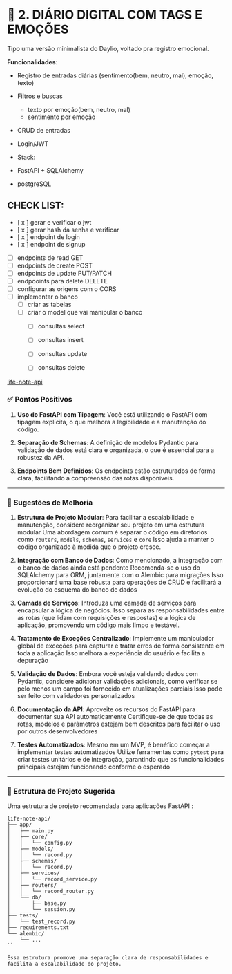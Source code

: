# 📓 2. DIÁRIO DIGITAL COM TAGS E EMOÇÕES
Tipo uma versão minimalista do Daylio, voltado pra registro emocional.

**Funcionalidades**:

- Registro de entradas diárias (sentimento(bem, neutro, mal), emoção, texto)

- Filtros e buscas
  - texto por emoção(bem, neutro, mal)
  - sentimento por emoção

- CRUD de entradas

- Login/JWT

- Stack:

- FastAPI + SQLAlchemy

- postgreSQL


## **CHECK LIST**:

- [ x ] gerar e verificar o jwt
- [ x ] gerar hash da senha e verificar
- [ x ] endpoint de login
- [ x ] endpoint de signup
- [  ] endpoints de read GET
- [  ] endpoints de create POST
- [  ] endpoints de update PUT/PATCH
- [  ] endpooints para delete DELETE
- [  ] configurar as origens com o CORS
- [  ] implementar o banco
  - [  ] criar as tabelas
  - [  ] criar o model que vai manipular o banco
    - [  ] consultas select
    - [  ] consultas insert
    - [  ] consultas update
    - [  ] consultas delete




 [life-note-api](https://github.com/HiagoHenrique2007/life-note-api)

### ✅ Pontos Positivos

1. **Uso do FastAPI com Tipagem**: Você está utilizando o FastAPI com tipagem explícita, o que melhora a legibilidade e a manutenção do código.

2. **Separação de Schemas**: A definição de modelos Pydantic para validação de dados está clara e organizada, o que é essencial para a robustez da API.

3. **Endpoints Bem Definidos**: Os endpoints estão estruturados de forma clara, facilitando a compreensão das rotas disponíveis.

---

### 🔧 Sugestões de Melhoria

1. **Estrutura de Projeto Modular**: Para facilitar a escalabilidade e manutenção, considere reorganizar seu projeto em uma estrutura modular Uma abordagem comum é separar o código em diretórios como `routers`, `models`, `schemas`, `services` e `core` Isso ajuda a manter o código organizado à medida que o projeto cresce.

2. **Integração com Banco de Dados**: Como mencionado, a integração com o banco de dados ainda está pendente Recomenda-se o uso do SQLAlchemy para ORM, juntamente com o Alembic para migrações Isso proporcionará uma base robusta para operações de CRUD e facilitará a evolução do esquema do banco de dados

3. **Camada de Serviços**: Introduza uma camada de serviços para encapsular a lógica de negócios. Isso separa as responsabilidades entre as rotas (que lidam com requisições e respostas) e a lógica de aplicação, promovendo um código mais limpo e testável.

4. **Tratamento de Exceções Centralizado**: Implemente um manipulador global de exceções para capturar e tratar erros de forma consistente em toda a aplicação Isso melhora a experiência do usuário e facilita a depuração

5. **Validação de Dados**: Embora você esteja validando dados com Pydantic, considere adicionar validações adicionais, como verificar se pelo menos um campo foi fornecido em atualizações parciais Isso pode ser feito com validadores personalizados

6. **Documentação da API**: Aproveite os recursos do FastAPI para documentar sua API automaticamente Certifique-se de que todas as rotas, modelos e parâmetros estejam bem descritos para facilitar o uso por outros desenvolvedores

7. **Testes Automatizados**: Mesmo em um MVP, é benéfico começar a implementar testes automatizados Utilize ferramentas como `pytest` para criar testes unitários e de integração, garantindo que as funcionalidades principais estejam funcionando conforme o esperado

---

### 📁 Estrutura de Projeto Sugerida
Uma estrutura de projeto recomendada para aplicações FastAPI :

```plaintext
life-note-api/
├── app/
│   ├── main.py
│   ├── core/
│   │   └── config.py
│   ├── models/
│   │   └── record.py
│   ├── schemas/
│   │   └── record.py
│   ├── services/
│   │   └── record_service.py
│   ├── routers/
│   │   └── record_router.py
│   └── db/
│       ├── base.py
│       └── session.py
├── tests/
│   └── test_record.py
├── requirements.txt
└── alembic/
    └── ...
``

Essa estrutura promove uma separação clara de responsabilidades e facilita a escalabilidade do projeto.



